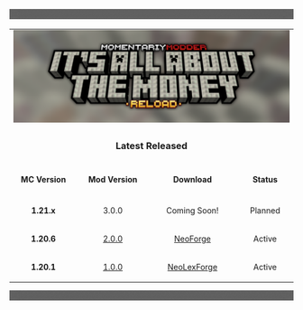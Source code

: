 <p><img src="https://raw.githubusercontent.com/MomentariyModder/branding/main/sites/site/line.png" alt="" /></p>
<table><tbody>
    <tr>
        <td colspan="5"><img src="https://raw.githubusercontent.com/MomentariyModder/branding/main/sites/projects-banner/iaatm.png" width="100%"></td>
    </tr>
    <tr>
        <td colspan="5"><h3 align="center">Latest Released</h3></td>
    </tr>
    <tr>
        <td><h4 align="center">MC Version</h4></td>
        <td><h4 align="center">Mod Version</h4></td>
        <td colspan="2"><h4 align="center">Download</h4></td>
		<td><h4 align="center">Status</h4></td>
    </tr>
	<tr>
        <td><p align="center"><b>1.21.x</b></p></td>
        <td><p align="center">3.0.0</p></td>
        <td colspan="2"><p align="center">Coming Soon!</p></td>
        <td><p align="center">Planned</p></td>
    </tr>
	<tr>
        <td><p align="center"><b>1.20.6</b></p></td>
        <td><p align="center"><a href="https://momentariymodder.xyz/blog/iaatm-release">2.0.0</a></p></td>
        <td colspan="2"><p align="center"><a href="https://github.com/MomentariyModder/release/blob/main/supported/its_all_about_money_reload/neoforge/1.20.6/%5BNeoForge%201.20.6%5DIt's%20All%20About%20the%20Money%20Reload%5B2.0.0%5D.jar">NeoForge</a></p></td>
        <td><p align="center">Active</p></td>
    </tr
    <tr>
        <td rowspan="2"><p align="center"><b>1.20.1</b></p></td>
        <td><p align="center"><a href="https://momentariymodder.xyz/blog/iaatm-release">1.0.0</a></p></td>
        <td colspan="2"><p align="center"><a href="https://github.com/MomentariyModder/release/blob/main/supported/its_all_about_money_reload/forge/1.20.1/%5BNeoLexForge%201.20.1%5DIt's%20All%20About%20the%20Money%20Reload%5B1.0.0%5D.jar">NeoLexForge</a></p></td>
        <td><p align="center">Active</p></td>
    </tr></tbody>
</table>
<p><img src="https://raw.githubusercontent.com/MomentariyModder/branding/main/sites/site/line.png" alt="" /></p>